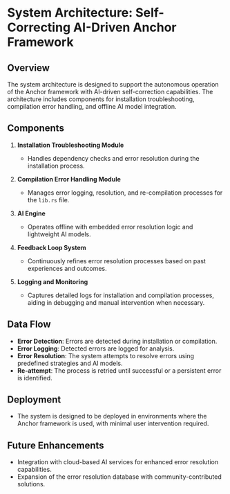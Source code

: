 
# System Architecture: Self-Correcting AI-Driven Anchor Framework

## Overview

The system architecture is designed to support the autonomous operation of the Anchor framework with AI-driven self-correction capabilities. The architecture includes components for installation troubleshooting, compilation error handling, and offline AI model integration.

## Components

1. **Installation Troubleshooting Module**
   - Handles dependency checks and error resolution during the installation process.

2. **Compilation Error Handling Module**
   - Manages error logging, resolution, and re-compilation processes for the `lib.rs` file.

3. **AI Engine**
   - Operates offline with embedded error resolution logic and lightweight AI models.

4. **Feedback Loop System**
   - Continuously refines error resolution processes based on past experiences and outcomes.

5. **Logging and Monitoring**
   - Captures detailed logs for installation and compilation processes, aiding in debugging and manual intervention when necessary.

## Data Flow

- **Error Detection**: Errors are detected during installation or compilation.
- **Error Logging**: Detected errors are logged for analysis.
- **Error Resolution**: The system attempts to resolve errors using predefined strategies and AI models.
- **Re-attempt**: The process is retried until successful or a persistent error is identified.

## Deployment

- The system is designed to be deployed in environments where the Anchor framework is used, with minimal user intervention required.

## Future Enhancements

- Integration with cloud-based AI services for enhanced error resolution capabilities.
- Expansion of the error resolution database with community-contributed solutions.
